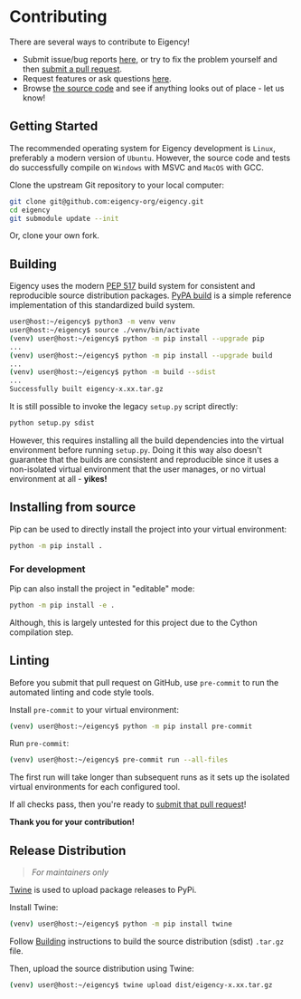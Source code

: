 # Contributing

There are several ways to contribute to Eigency!
- Submit issue/bug reports [here](https://github.com/eigency-org/eigency/issues),
or try to fix the problem yourself and then [submit a pull request](https://github.com/eigency-org/eigency/pulls).
- Request features or ask questions [here](https://github.com/eigency-org/eigency/issues).
- Browse [the source code](https://github.com/eigency-org/eigency) and see if anything looks out of place - let us know!

## Getting Started

The recommended operating system for Eigency development is `Linux`, preferably a modern version of `Ubuntu`.
However, the source code and tests do successfully compile on `Windows` with MSVC and `MacOS` with GCC.

Clone the upstream Git repository to your local computer:
```bash
git clone git@github.com:eigency-org/eigency.git
cd eigency
git submodule update --init
```

Or, clone your own fork.

## Building

Eigency uses the modern [PEP 517](https://www.python.org/dev/peps/pep-0517/) build system for consistent and reproducible source distribution packages.
[PyPA build](https://github.com/pypa/build) is a simple reference implementation of this standardized build system.

```bash
user@host:~/eigency$ python3 -m venv venv
user@host:~/eigency$ source ./venv/bin/activate
(venv) user@host:~/eigency$ python -m pip install --upgrade pip
...
(venv) user@host:~/eigency$ python -m pip install --upgrade build
...
(venv) user@host:~/eigency$ python -m build --sdist
...
Successfully built eigency-x.xx.tar.gz
```

It is still possible to invoke the legacy `setup.py` script directly:
```bash
python setup.py sdist
```

However, this requires installing all the build dependencies into the virtual environment before running `setup.py`.
Doing it this way also doesn't guarantee that the builds are consistent and reproducible
since it uses a non-isolated virtual environment that the user manages, or no virtual environment at all - **yikes!**

## Installing from source

Pip can be used to directly install the project into your virtual environment:
```bash
python -m pip install .
```

### For development

Pip can also install the project in "editable" mode:
```bash
python -m pip install -e .
```

Although, this is largely untested for this project due to the Cython compilation step.

## Linting

Before you submit that pull request on GitHub, use `pre-commit` to run the automated linting and code style tools.

Install `pre-commit` to your virtual environment:
```bash
(venv) user@host:~/eigency$ python -m pip install pre-commit
```

Run `pre-commit`:
```bash
(venv) user@host:~/eigency$ pre-commit run --all-files
```

The first run will take longer than subsequent runs as it sets up the isolated virtual environments for each configured tool.

If all checks pass, then you're ready to [submit that pull request](https://github.com/eigency-org/eigency/pulls)!

**Thank you for your contribution!**

## Release Distribution
> _For maintainers only_

[Twine](https://twine.readthedocs.io/en/stable/) is used to upload package releases to PyPi.

Install Twine:
```bash
(venv) user@host:~/eigency$ python -m pip install twine
```

Follow [Building](#building) instructions to build the source distribution (sdist) `.tar.gz` file.

Then, upload the source distribution using Twine:
```bash
(venv) user@host:~/eigency$ twine upload dist/eigency-x.xx.tar.gz
```

